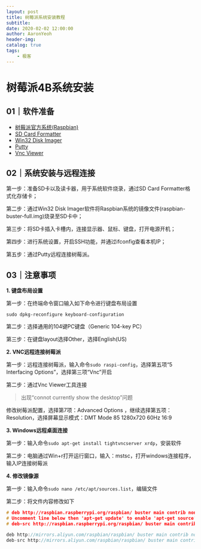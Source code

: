 ```yaml
---
layout: post
title: 树莓派系统安装教程
subtitle:
date: 2020-02-02 12:00:00
author: AaronYeoh
header-img:
catalog: true
tags:
    - 极客
---
```


# 树莓派4B系统安装

## 01｜软件准备

- [树莓派官方系统(Raspbian)]( https://mirrors.tuna.tsinghua.edu.cn/raspbian-images/raspbian_full/images/raspbian_full-2019-09-30/ )
- [SD Card Formatter](https://www.sdcard.org/downloads/formatter/eula_windows/index.html)
- [Win32 Disk Imager](https://sourceforge.net/projects/win32diskimager/)
- [Putty]( https://www.chiark.greenend.org.uk/~sgtatham/putty/ )
- [Vnc Viewer]( https://www.realvnc.com/en/connect/download/viewer/ )

## 02｜系统安装与远程连接

第一步：准备SD卡以及读卡器，用于系统软件烧录，通过SD Card Formatter格式化存储卡；

第二步：通过Win32 Disk Imager软件将Raspbian系统的镜像文件(raspbian-buster-full.img)烧录至SD卡中；

第三步：将SD卡插入卡槽内，连接显示器、鼠标、键盘，打开电源开机；

第四步：进行系统设置，开启SSH功能，并通过ifconfig查看本机IP；

第五步：通过Putty远程连接树莓派。

## 03｜注意事项

**1. 键盘布局设置**

第一步：在终端命令窗口输入如下命令进行键盘布局设置

```
sudo dpkg-reconfigure keyboard-configuration
```

第二步：选择通用的104键PC键盘（Generic 104-key PC）

第三步：在键盘layout选择Other，选择English(US)

**2. VNC远程连接树莓派**

第一步：远程连接树莓派，输入命令`sudo raspi-config`，选择第五项“5 Interfacing Options”，选择第三项“Vnc”开启

第二步：通过Vnc Viewer工具连接

>  出现“connot currently show the desktop”问题

修改树莓派配置，选择第7项：Advanced Options ，继续选择第五项：Resolution，选择屏幕显示模式：DMT Mode 85 1280x720 60Hz 16:9

**3. Windows远程桌面连接**

第一步：输入命令`sudo apt-get install tightvncserver xrdp`，安装软件

第二步：电脑通过Win+r打开运行窗口，输入：mstsc，打开windows连接程序，输入IP连接树莓派

**4. 修改镜像源**

第一步：输入命令`sudo nano /etc/apt/sources.list`，编辑文件

第二步：将文件内容修改如下

```c
# deb http://raspbian.raspberrypi.org/raspbian/ buster main contrib non-free rpi
# Uncomment line below then 'apt-get update' to enable 'apt-get source'
# deb-src http://raspbian.raspberrypi.org/raspbian/ buster main contrib non-free rpi

deb http://mirrors.aliyun.com/raspbian/raspbian/ buster main contrib non-free rpi
deb-src http://mirrors.aliyun.com/raspbian/raspbian/ buster main contrib non-free rpi
```

